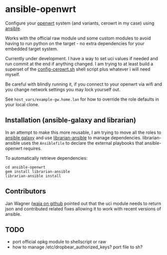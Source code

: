 ansible-openwrt
===============

Configure your [openwrt] system (and variants, cerowrt in my case) using
[ansible].

Works with the official raw module und some custom modules to avoid
having to run python on the target - no extra dependencies for your
embedded target system.

Currently under development. I have a way to set uci values if needed
and run commit at the end if anything changed. I am trying to at least
build a superset of the [config-cerowrt.sh] shell script plus whatever
i will need myself.

Be careful with blindly running it, if you connect to your openwrt via
wifi and you change network settings you may lock yourself out.

See `host_vars/example-gw.home.lan` for how to override the role
defaults in your local clone.


Installation (ansible-galaxy and librarian)
-------------------------------------------

In an attempt to make this more reusable, I am trying to move all the
roles to [ansible galaxy] and use [librarian-ansible] to manage
dependencies. librarian-ansible uses the `Ansiblefile` to declare the
external playbooks that ansible-openwrt requires.

To automatically retrieve dependencies:

    cd ansible-openwrt
    gem install librarian-ansible
    librarian-ansible install


Contributors
------------

Jan Wagner ([waja on github] pointed out that the uci module needs to
return json and contributed related fixes allowing it to work with
recent versions of ansible.


TODO
----
- port official opkg module to shellscript or raw
- how to manage /etc/dropbear_authorized_keys? port file to sh?

[openwrt]: https://openwrt.org/
[ansible]: http://www.ansible.com/
[config-cerowrt.sh]: https://github.com/richb-hanover/CeroWrtScripts/blob/master/config-cerowrt.sh
[ansible galaxy]: https://galaxy.ansible.com/list#/users/3407
[librarian-ansible]: https://github.com/bcoe/librarian-ansible
[waja on github]: https://github.com/waja
